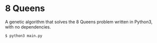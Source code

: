 # 8 Queens

A genetic algorithm that solves the 8 Queens problem written in Python3, with no dependencies.

```bash
$ python3 main.py
```
